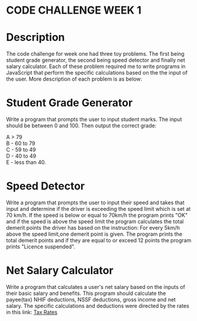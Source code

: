# CODE CHALLENGE WEEK 1

# Description

The code challenge for week one had three toy problems. The first being student grade generator, the second being speed detector and finally net salary calculator. Each of these problem required me to write programs in JavaScript that perform the specific calculations based on the the input of the user. More description of each problem is as below:

# Student Grade Generator

Write a program that prompts the user to input student marks. The input should be between 0 and 100. Then output the correct grade:

A > 79<br>
B - 60 to 79<br>
C - 59 to 49<br>
D - 40 to 49<br>
E - less than 40.

# Speed Detector

Write a program that prompts the user to input their speed and takes that input and determine if the driver is exceeding the speed limit which is set at 70 km/h. If the speed is below or equal to 70km/h the program prints "OK" and if the speed is above the speed limit the program calculates the total demerit points the driver has based on the instruction:
For every 5km/h above the speed limit,one demerit point is given.
The program prints the total demerit points and if they are equal to or exceed 12 points the program prints "Licence suspended".

# Net Salary Calculator

Write a program that calculates a user's net salary based on the inputs of their basic salary and benefits. This program should calculate the payee(tax) NHIF deductions, NSSF deductions, gross income and net salary. The specific calculations and deductions were directed by the rates in this link:
[Tax Rates](https://www.aren.co.ke/payroll/taxrates.htm#NHIF)
